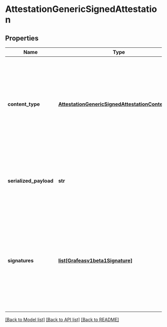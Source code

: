 # AttestationGenericSignedAttestation

## Properties
Name | Type | Description | Notes
------------ | ------------- | ------------- | -------------
**content_type** | [**AttestationGenericSignedAttestationContentType**](AttestationGenericSignedAttestationContentType.md) | Type (for example schema) of the attestation payload that was signed. The verifier must ensure that the provided type is one that the verifier supports, and that the attestation payload is a valid instantiation of that type (for example by validating a JSON schema). | [optional] 
**serialized_payload** | **str** | The serialized payload that is verified by one or more &#x60;signatures&#x60;. The encoding and semantic meaning of this payload must match what is set in &#x60;content_type&#x60;. | [optional] 
**signatures** | [**list[Grafeasv1beta1Signature]**](Grafeasv1beta1Signature.md) | One or more signatures over &#x60;serialized_payload&#x60;.  Verifier implementations should consider this attestation message verified if at least one &#x60;signature&#x60; verifies &#x60;serialized_payload&#x60;.  See &#x60;Signature&#x60; in common.proto for more details on signature structure and verification. | [optional] 

[[Back to Model list]](../README.md#documentation-for-models) [[Back to API list]](../README.md#documentation-for-api-endpoints) [[Back to README]](../README.md)


